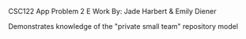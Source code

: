 CSC122 App Problem 2 E Work
By: Jade Harbert & Emily Diener

Demonstrates knowledge of the "private small team" repository model
